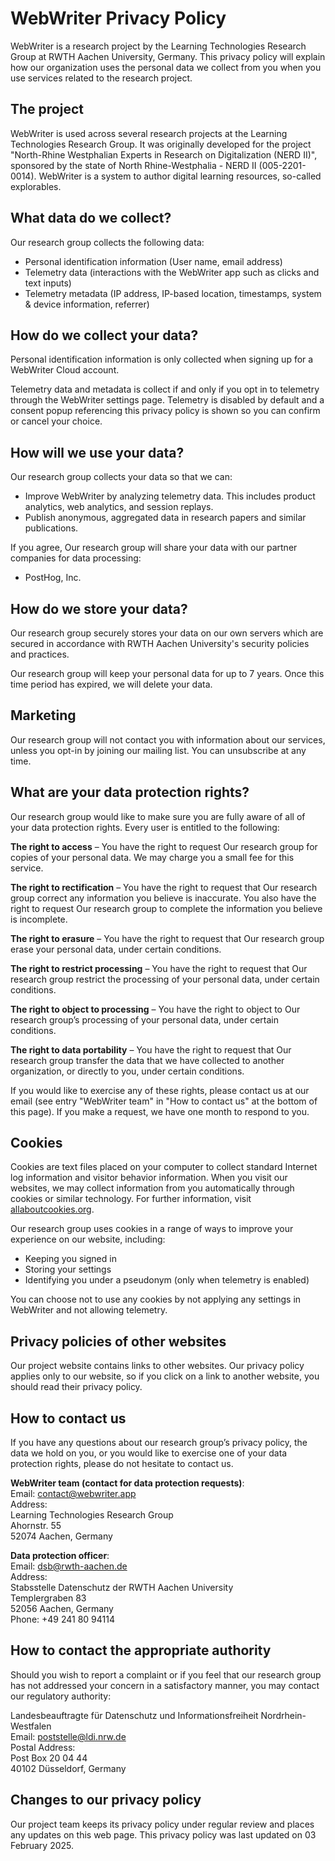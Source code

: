 # WebWriter Privacy Policy
WebWriter is a research project by the Learning Technologies Research Group at RWTH Aachen University, Germany. This privacy policy will explain how our organization uses the personal data we collect from you when you use services related to the research project.

## The project
WebWriter is used across several research projects at the Learning Technologies Research Group. It was originally developed for the project "North-Rhine Westphalian Experts in Research on Digitalization (NERD II)", sponsored by the state of North Rhine-Westphalia - NERD II (005-2201-0014). WebWriter is a system to author digital learning resources, so-called explorables.

## What data do we collect?
Our research group collects the following data:
- Personal identification information (User name, email address)
- Telemetry data (interactions with the WebWriter app such as clicks and text inputs)
- Telemetry metadata (IP address, IP-based location, timestamps, system & device information, referrer)

## How do we collect your data?
Personal identification information is only collected when signing up for a WebWriter Cloud account.

Telemetry data and metadata is collect if and only if you opt in to telemetry through the WebWriter settings page. Telemetry is disabled by default and a consent popup referencing this privacy policy is shown so you can confirm or cancel your choice.

## How will we use your data?
Our research group collects your data so that we can:
- Improve WebWriter by analyzing telemetry data. This includes product analytics, web analytics, and session replays.
- Publish anonymous, aggregated data in research papers and similar publications.

If you agree, Our research group will share your data with our partner companies for data processing:
- PostHog, Inc.

## How do we store your data?
Our research group securely stores your data on our own servers which are secured in accordance with RWTH Aachen University's security policies and practices.

Our research group will keep your personal data for up to 7 years. Once this time period has expired, we will delete your data.

## Marketing
Our research group will not contact you with information about our services, unless you opt-in by joining our mailing list. You can unsubscribe at any time.

## What are your data protection rights?

Our research group would like to make sure you are fully aware of all of your data protection rights. Every user is entitled to the following:

**The right to access** – You have the right to request Our research group for copies of your personal data. We may charge you a small fee for this service.

**The right to rectification** – You have the right to request that Our research group correct any information you believe is inaccurate. You also have the right to request Our research group to complete the information you believe is incomplete.

**The right to erasure** – You have the right to request that Our research group erase your personal data, under certain conditions.

**The right to restrict processing** – You have the right to request that Our research group restrict the processing of your personal data, under certain conditions.

**The right to object to processing** – You have the right to object to Our research group’s processing of your personal data, under certain conditions.

**The right to data portability** – You have the right to request that Our research group transfer the data that we have collected to another organization, or directly to you, under certain conditions.

If you would like to exercise any of these rights, please contact us at our email (see entry "WebWriter team" in "How to contact us" at the bottom of this page). If you make a request, we have one month to respond to you.

## Cookies
Cookies are text files placed on your computer to collect standard Internet log information and visitor behavior information. When you visit our websites, we may collect information from you automatically through cookies or similar technology. For further information, visit [allaboutcookies.org](https://allaboutcookies.org).

Our research group uses cookies in a range of ways to improve your experience on our website, including:
- Keeping you signed in
- Storing your settings
- Identifying you under a pseudonym (only when telemetry is enabled)

You can choose not to use any cookies by not applying any settings in WebWriter and not allowing telemetry.

## Privacy policies of other websites
Our project website contains links to other websites. Our privacy policy applies only to our website, so if you click on a link to another website, you should read their privacy policy.

## How to contact us
If you have any questions about our research group’s privacy policy, the data we hold on you, or you would like to exercise one of your data protection rights, please do not hesitate to contact us.

**WebWriter team (contact for data protection requests)**:\
Email: [contact@webwriter.app](mailto:contact@webwriter.app)\
Address:\
Learning Technologies Research Group\
Ahornstr. 55\
52074 Aachen, Germany

**Data protection officer**:\
Email: [dsb@rwth-aachen.de](mailto:dsb@rwth-aachen.de)\
Address:\
Stabsstelle Datenschutz der RWTH Aachen University\
Templergraben 83\
52056 Aachen, Germany\
Phone: +49 241 80 94114

## How to contact the appropriate authority
Should you wish to report a complaint or if you feel that our research group has not addressed your concern in a satisfactory manner, you may contact our regulatory authority:

Landesbeauftragte für Datenschutz und Informationsfreiheit Nordrhein-Westfalen\
Email: [poststelle@ldi.nrw.de](mailto:poststelle@ldi.nrw.de)\
Postal Address:\
Post Box 20 04 44\
40102 Düsseldorf, Germany

## Changes to our privacy policy
Our project team keeps its privacy policy under regular review and places any updates on this web page. This privacy policy was last updated on 03 February 2025.
